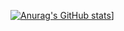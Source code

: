 [![Anurag's GitHub stats](https://github-readme-stats.vercel.app/api?username=angikonys)](https://github.com/anuraghazra/github-readme-stats)]

